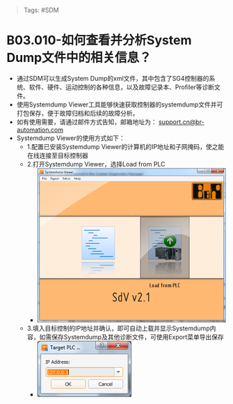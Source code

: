 > Tags: #SDM

# B03.010-如何查看并分析System Dump文件中的相关信息？

- 通过SDM可以生成System Dump的xml文件，其中包含了SG4控制器的系统、软件、硬件、运动控制的各种信息，以及故障记录本、Profiler等诊断文件。
- 使用Systemdump Viewer工具能够快速获取控制器的systemdump文件并可打包保存，便于故障归档和后续的故障分析。
- 如有使用需要，请通过邮件方式告知，邮箱地址为： support.cn@br-automation.com
- Systemdump Viewer的使用方式如下：
    - 1.配置已安装Systemdump Viewer的计算机的IP地址和子网掩码，使之能在线连接至目标控制器
    - 2.打开Systemdump Viewer，选择Load from PLC
        - ![Img](./FILES/010如何查看并分析System%20Dump文件中的相关信息？.md/img-20220530004102.png)
    - 3.填入目标控制的IP地址并确认，即可自动上载并显示Systemdump内容，如需保存Systemdump及其他诊断文件，可使用Export菜单导出保存
        - ![Img](./FILES/010如何查看并分析System%20Dump文件中的相关信息？.md/img-20220530004110.png)
